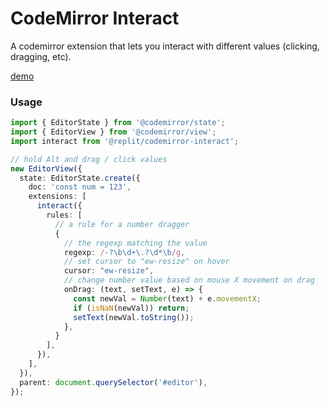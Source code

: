 # CodeMirror Interact

A codemirror extension that lets you interact with different values (clicking, dragging, etc).

[demo](https://replit.com/@slmjkdbtl/codemirror-interact)

### Usage

```ts
import { EditorState } from '@codemirror/state';
import { EditorView } from '@codemirror/view';
import interact from '@replit/codemirror-interact';

// hold Alt and drag / click values
new EditorView({
  state: EditorState.create({
    doc: 'const num = 123',
    extensions: [
      interact({
        rules: [
          // a rule for a number dragger
          {
            // the regexp matching the value
            regexp: /-?\b\d+\.?\d*\b/g,
            // set cursor to "ew-resize" on hover
            cursor: "ew-resize",
            // change number value based on mouse X movement on drag
            onDrag: (text, setText, e) => {
              const newVal = Number(text) + e.movementX;
              if (isNaN(newVal)) return;
              setText(newVal.toString());
            },
          }
        ],
      }),
    ],
  }),
  parent: document.querySelector('#editor'),
});
